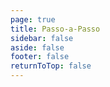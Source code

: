 ```yaml
---
page: true
title: Passo-a-Passo
sidebar: false
aside: false
footer: false
returnToTop: false
---
```


<script>
import { defineAsyncComponent } from 'vue'
import ReplLoading from '@theme/components/ReplLoading.vue'

export default {
  components: {
    TutorialRepl: defineAsyncComponent({
      loader: () => import('./TutorialRepl.vue'),
      loadingComponent: ReplLoading
    })
  }
}
</script>

<ClientOnly>
  <TutorialRepl />
</ClientOnly>
